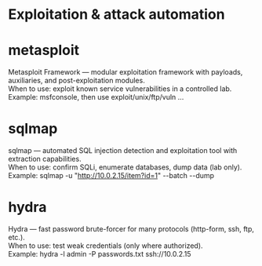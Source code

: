 # Exploitation & attack automation
# metasploit
Metasploit Framework — modular exploitation framework with payloads, auxiliaries, and post-exploitation modules.  
When to use: exploit known service vulnerabilities in a controlled lab.  
Example: msfconsole, then use exploit/unix/ftp/vuln ...  

# sqlmap
sqlmap — automated SQL injection detection and exploitation tool with extraction capabilities.  
When to use: confirm SQLi, enumerate databases, dump data (lab only).  
Example: sqlmap -u "http://10.0.2.15/item?id=1" --batch --dump  

# hydra
Hydra — fast password brute-forcer for many protocols (http-form, ssh, ftp, etc.).  
When to use: test weak credentials (only where authorized).  
Example: hydra -l admin -P passwords.txt ssh://10.0.2.15  
